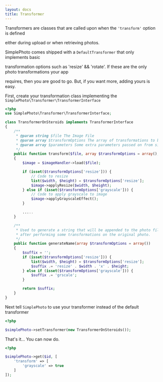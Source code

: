 ```yaml
---
layout: docs
title: Transformer
---
```


Transformers are classes that are called upon when the `'transform'` option is defined

either during upload or when retrieving photos.

SimplePhoto comes shipped with a `DefaultTransformer` that only implements basic

transformation options such as 'resize' && 'rotate'. If these are the only photo transformations your app

requires, then you are good to go. But, if you want more, adding yours is easy.

First, create your transformation class implementing the `SimplePhoto\Transformer\TransformerInterface`

```php
<?php
use SimplePhoto\Transformer\TransformerInterface;

class TransformerOnSteroids implements TransformerInterface
{
    /**
     * @param string $file The Image File
     * @param array $transformOptions The array of transformations to be performed
     * @param array $parameters Some extra parameters passed on from simple photo
     */
    public function transform($file, array $transformOptions = array(), array $parameters = array())
    {
        $image = $imageHandler->load($file);

        if (isset($transformOptions['resize'])) {
            // Code to resize
            list($width, $height) = $transformOptions['resize'];
            $image->applyResize($width, $height);
        } else if (isset($transformOptions['grayscale'])) {
            // Code to apply grayscale to image
            $image->applyGrayscaleEffect();
        }

        .....
    }

    /**
     * Used to generate a string that will be appended to the photo file name
     * after performing some transformations on the original photo.
     */
    public function generateName(array $transformOptions = array())
    {
        $suffix = '';
        if (isset($transformOptions['resize'])) {
            list($width, $height) = $transformOptions['resize'];
            $suffix .= 'resize' . $width . 'x' . $height;
        } else if (isset($transformOptions['grayscale'])) {
            $suffix .= 'grscale';
        }

        return $suffix;
    }
}
```

Next tell `SimplePhoto` to use your transformer instead of the default transformer

```php
<?php

$simplePhoto->setTransformer(new TransformerOnSteroids());
```

That's it... You can now do.

```php
<?php

$simplePhoto->get($id, [
    'transform' => [
        'grayscale' => true
    ]
]);
```